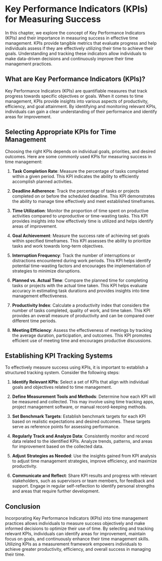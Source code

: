 Key Performance Indicators (KPIs) for Measuring Success
================================================================

In this chapter, we explore the concept of Key Performance Indicators (KPIs) and their importance in measuring success in effective time management. KPIs provide tangible metrics that evaluate progress and help individuals assess if they are effectively utilizing their time to achieve their goals. Understanding and tracking these indicators allow individuals to make data-driven decisions and continuously improve their time management practices.

What are Key Performance Indicators (KPIs)?
-------------------------------------------

Key Performance Indicators (KPIs) are quantifiable measures that track progress towards specific objectives or goals. When it comes to time management, KPIs provide insights into various aspects of productivity, efficiency, and goal attainment. By identifying and monitoring relevant KPIs, individuals can gain a clear understanding of their performance and identify areas for improvement.

Selecting Appropriate KPIs for Time Management
----------------------------------------------

Choosing the right KPIs depends on individual goals, priorities, and desired outcomes. Here are some commonly used KPIs for measuring success in time management:

1. **Task Completion Rate**: Measure the percentage of tasks completed within a given period. This KPI indicates the ability to efficiently accomplish planned activities.

2. **Deadline Adherence**: Track the percentage of tasks or projects completed on or before the scheduled deadline. This KPI demonstrates the ability to manage time effectively and meet established timeframes.

3. **Time Utilization**: Monitor the proportion of time spent on productive activities compared to unproductive or time-wasting tasks. This KPI provides insights into how effectively time is utilized and helps identify areas of improvement.

4. **Goal Achievement**: Measure the success rate of achieving set goals within specified timeframes. This KPI assesses the ability to prioritize tasks and work towards long-term objectives.

5. **Interruption Frequency**: Track the number of interruptions or distractions encountered during work periods. This KPI helps identify potential time-wasting factors and encourages the implementation of strategies to minimize disruptions.

6. **Planned vs. Actual Time**: Compare the planned time for completing tasks or projects with the actual time taken. This KPI helps evaluate accuracy in estimating task durations and provides insights into time management effectiveness.

7. **Productivity Index**: Calculate a productivity index that considers the number of tasks completed, quality of work, and time taken. This KPI provides an overall measure of productivity and can be compared over different time periods.

8. **Meeting Efficiency**: Assess the effectiveness of meetings by tracking the average duration, participation, and outcomes. This KPI promotes efficient use of meeting time and encourages productive discussions.

Establishing KPI Tracking Systems
---------------------------------

To effectively measure success using KPIs, it is important to establish a structured tracking system. Consider the following steps:

1. **Identify Relevant KPIs**: Select a set of KPIs that align with individual goals and objectives related to time management.

2. **Define Measurement Tools and Methods**: Determine how each KPI will be measured and collected. This may involve using time tracking apps, project management software, or manual record-keeping methods.

3. **Set Benchmark Targets**: Establish benchmark targets for each KPI based on realistic expectations and desired outcomes. These targets serve as reference points for assessing performance.

4. **Regularly Track and Analyze Data**: Consistently monitor and record data related to the identified KPIs. Analyze trends, patterns, and areas for improvement based on the collected data.

5. **Adjust Strategies as Needed**: Use the insights gained from KPI analysis to adjust time management strategies, improve efficiency, and maximize productivity.

6. **Communicate and Reflect**: Share KPI results and progress with relevant stakeholders, such as supervisors or team members, for feedback and support. Engage in regular self-reflection to identify personal strengths and areas that require further development.

Conclusion
----------

Incorporating Key Performance Indicators (KPIs) into time management practices allows individuals to measure success objectively and make informed decisions to optimize their use of time. By selecting and tracking relevant KPIs, individuals can identify areas for improvement, maintain focus on goals, and continuously enhance their time management skills. Utilizing KPIs as a measurement framework empowers individuals to achieve greater productivity, efficiency, and overall success in managing their time.
